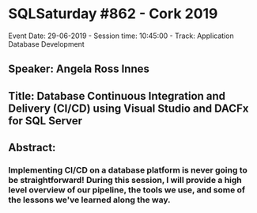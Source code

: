 # SQLSaturday #862 - Cork 2019
Event Date: 29-06-2019 - Session time: 10:45:00 - Track: Application  Database Development
## Speaker: Angela Ross Innes
## Title: Database Continuous Integration and Delivery (CI/CD) using Visual Studio and DACFx for SQL Server
## Abstract:
### Implementing CI/CD on a database platform is never going to be straightforward! During this session, I will provide a high level overview of our pipeline, the tools we use, and some of the lessons we've learned along the way.
